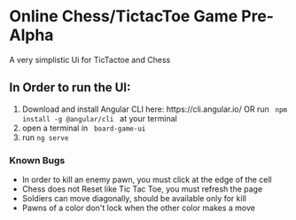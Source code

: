 <h1> Online Chess/TictacToe Game Pre-Alpha</h1>

 A very simplistic Ui for TicTactoe and Chess

<h2>In Order to run the UI:</h2>
<ol>
   <li>Download and install Angular CLI here: https://cli.angular.io/
   OR run <code> npm install -g @angular/cli </code> at your terminal</li>
   <li>open a terminal in <code> board-game-ui </code> </li>
   <li>run <code>ng serve</code></li>
</ol>

<h3> Known Bugs </h3>
<ul>
   <li> 
      In order to kill an enemy pawn, you must click at the edge of the cell
   </li>
   <li> 
      Chess does not Reset like Tic Tac Toe, you must refresh the page
   </li>
   <li> 
      Soldiers can move diagonally, should be available only for kill
   </li>
   <li> 
      Pawns of a color don't lock when the other color makes a move
   </li>
</ul>
